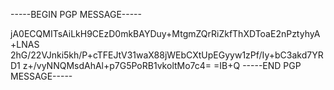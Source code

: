 -----BEGIN PGP MESSAGE-----

jA0ECQMITsAiLkH9CEzD0mkBAYDuy+MtgmZQrRiZkfThXDToaE2nPztyhyA+LNAS
2hG/22VJnki5kh/P+cTFEJtV31waX88jWEbCXtUpEGyyw1zPf/Iy+bC3akd7YRD1
z+/vyNNQMsdAhAl+p7G5PoRB1vkoltMo7c4=
=IB+Q
-----END PGP MESSAGE-----
